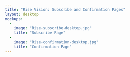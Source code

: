 ```yaml
---
title: "Rise Vision: Subscribe and Confirmation Pages"
layout: desktop
mockups:
  -
    image: "Rise-subscribe-desktop.jpg"
    title: "Subscribe Page"
  -
    image: "Rise-confirmation-desktop.jpg"
    title: "Confirmation Page"
---
```

